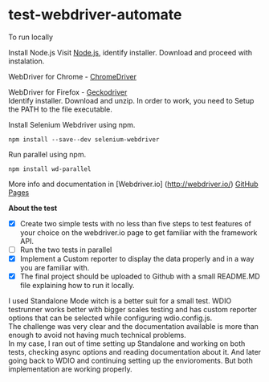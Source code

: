 # test-webdriver-automate

To run locally

Install Node.js
Visit [Node.js](https://nodejs.org), identify installer. Download and proceed with instalation.

WebDriver for Chrome - [ChromeDriver](https://sites.google.com/a/chromium.org/chromedriver/home) <br>

WebDriver for Firefox - [Geckodriver](https://github.com/mozilla/geckodriver/releases/tag/v0.19.0) <br>
Identify installer. Download and unzip.
In order to work, you need to Setup the PATH to the file executable.

Install Selenium Webdriver using npm.
```
npm install --save--dev selenium-webdriver
```

Run parallel using npm.
```
npm install wd-parallel
```

More info and documentation in [Webdriver.io] (http://webdriver.io/)
[GitHub Pages](https://pages.github.com/)

**About the test**

- [x] Create two simple tests with no less than five steps to test features of your choice on the webdriver.io page to get familiar with the framework API.
- [ ] Run the two tests in parallel
- [x] Implement a Custom reporter to display the data properly and in a way you are familiar with.
- [x] The final project should be uploaded to Github with a small README.MD file explaining how to run it locally.

I used Standalone Mode witch is a better suit for a small test. WDIO testrunner works better with bigger scales testing and has custom reporter options that can be selected while configuring wdio.config.js. <br>
The challenge was very clear and the documentation available is more than enough to avoid not having much technical problems. <br>
In my case, I ran out of time setting up Standalone and working on both tests, checking async options and reading documentation about it. And later going back to WDIO and continuing setting up the envioroments. But both implementation are working properly.
